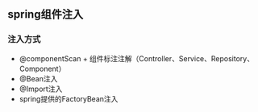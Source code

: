 ## spring组件注入
### 注入方式
- @componentScan + 组件标注注解（Controller、Service、Repository、Component）
- @Bean注入
- @Import注入
- spring提供的FactoryBean注入